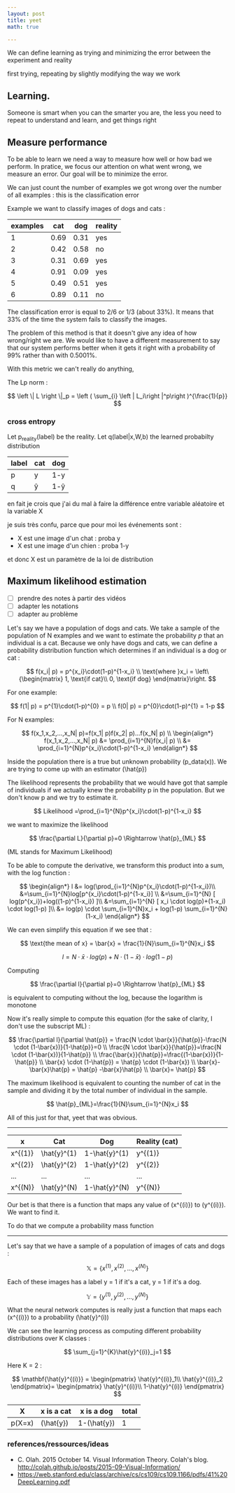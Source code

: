 ```yaml
---
layout: post
title: yeet
math: true

---
```


We can define learning as trying and minimizing the error between the experiment and reality


first trying, repeating by slightly modifying the way we work

## Learning.

Someone is smart when you can
the smarter you are, the less you need to repeat to understand and learn, and
get things right

## Measure performance

To be able to learn we need a way to measure how well or how bad we perform.
In pratice, we focus our attention on what went wrong, we measure an error. Our
goal will be to minimize the error.

We can just count the number of examples we got wrong over the number of all
examples : this is the classification error

Example we want to classify images of dogs and cats :

| examples | cat  | dog  | reality |
|----------|------|------|---------|
| 1        | 0.69 | 0.31 |  yes    |
| 2        | 0.42 | 0.58 |  no     |
| 3        | 0.31 | 0.69 |  yes    |
| 4        | 0.91 | 0.09 |  yes    |
| 5        | 0.49 | 0.51 |  yes    |
| 6        | 0.89 | 0.11 |  no     |

The classification error is equal to 2/6 or 1/3 (about 33%). It means that 33%
of the time the system fails to classify the images.

The problem of this method is that it doesn't give any idea of how wrong/right
we are. We would like to have a different measurement to say that our system performs
better when it gets it right with a probability of 99% rather than with 0.5001%.

With this metric we can't really do anything,

The Lp norm :

$$
\left \| L \right \|_p = \left ( \sum_{i} \left | L_i\right |^p\right  )^{\frac{1}{p}}
$$


### cross entropy

Let p<sub>reality</sub>(label) be the reality.
Let q(label|x,W,b) the learned probabilty distribution

| label | cat | dog |
|-------|-----|-----|
| p     | y   | 1-y |
| q     | ŷ   | 1-ŷ |

en fait je crois que j'ai du mal à faire la différence entre variable aléatoire
et la variable X

je suis très confu, parce que pour moi les événements sont :
* X est une image d'un chat : proba y
* X est une image d'un chien : proba 1-y

et donc X est un paramètre de la loi de distribution



## Maximum likelihood estimation

* [ ] prendre des notes à partir des vidéos
* [ ] adapter les notations
* [ ] adapter au problème

Let's say we have a population of dogs and cats. We take a sample of the
population of N examples and we want to estimate the probability *p* that an individual is a
cat. Because we only have dogs and cats, we can define a probability distribution
function which determines if an individual is a dog or cat :

$$
f(x_i| p) = p^{x_i}\cdot(1-p)^{1-x_i}
\\
\text{where }x_i = \left\{\begin{matrix}
 1, \text{if cat}\\ 
 0, \text{if dog}
\end{matrix}\right.
$$

For one example:

$$
f(1| p) = p^{1}\cdot(1-p)^{0} = p
\\
f(0| p) = p^{0}\cdot(1-p)^{1} = 1-p
$$

For N examples:

$$
f(x_1,x_2,...,x_N| p)=f(x_1| p)f(x_2| p)...f(x_N| p)
\\
\begin{align*}
f(x_1,x_2,...,x_N| p) &= \prod_{i=1}^{N}f(x_i| p) \\ 
 &= \prod_{i=1}^{N}p^{x_i}\cdot(1-p)^{1-x_i}
\end{align*}
$$

Inside the population there is a true but unknown probability \(p_data(x)\). We
are trying to come up with an estimator \(\hat{p}\)

The likelihood represents the probability that we would have got that sample of
individuals if we actually knew the probability p in the population. But we
don't know p and we try to estimate it.

$$
Likelihood =\prod_{i=1}^{N}p^{x_i}\cdot(1-p)^{1-x_i}
$$

we want to maximize the likelihood

$$
\frac{\partial L}{\partial p}=0 \Rightarrow \hat{p}_{ML}
$$

(ML stands for Maximum Likelihood)

To be able to compute the derivative, we transform this product into a sum, with
the log function :

$$
\begin{align*}
l &= log(\prod_{i=1}^{N}p^{x_i}\cdot(1-p)^{1-x_i})\\ 
 &=\sum_{i=1}^{N}log[p^{x_i}\cdot(1-p)^{1-x_i}]  \\ 
 &=\sum_{i=1}^{N} [ log(p^{x_i})+log((1-p)^{1-x_i}) ]\\ 
 &=\sum_{i=1}^{N} [ x_i \cdot log(p)+(1-x_i) \cdot log(1-p) ]\\
 &= log(p) \cdot \sum_{i=1}^{N}x_i + log(1-p) \sum_{i=1}^{N}(1-x_i)
\end{align*}
$$

We can even simplify this equation if we see that :

$$
\text{the mean of x} = \bar{x} = \frac{1}{N}\sum_{i=1}^{N}x_i
$$

$$
l = N \cdot \bar{x} \cdot log(p) + N \cdot (1-\bar{x})  \cdot log(1-p)
$$

Computing 

$$
\frac{\partial l}{\partial p}=0 \Rightarrow \hat{p}_{ML}
$$

is equivalent to computing without the log, because the logarithm is monotone

Now it's really simple to compute this equation (for the sake of clarity, I
don't use the subscript ML) :

$$
\frac{\partial l}{\partial \hat{p}} = \frac{N \cdot \bar{x}}{\hat{p}}-\frac{N \cdot (1-\bar{x})}{1-\hat{p}}=0
\\
\frac{N \cdot \bar{x}}{\hat{p}}=\frac{N \cdot (1-\bar{x})}{1-\hat{p}}
\\
\frac{\bar{x}}{\hat{p}}=\frac{(1-\bar{x})}{1-\hat{p}}
\\
\bar{x} \cdot (1-\hat{p}) = \hat{p} \cdot (1-\bar{x})
\\
\bar{x}-\bar{x}\hat{p} = \hat{p} -\bar{x}\hat{p}
\\
\bar{x}= \hat{p} 
$$

The maximum likelihood is equivalent to counting the number of cat in the
sample and dividing it by the total number of individual in the sample.

$$
\hat{p}_{ML}=\frac{1}{N}\sum_{i=1}^{N}x_i
$$

All of this just for that, yeet that was obvious.



-----------------------------

| x       | Cat         | Dog           | Reality (cat) |
|---------|-------------|---------------|---------------|
| x^{(1)} | \hat{y}^(1) | 1-\hat{y}^(1) | y^{(1)}       |
| x^{(2)} | \hat{y}^(2) | 1-\hat{y}^(2) | y^{(2)}       |
| ...     | ...         | ...           | ...           |
| x^{(N)} | \hat{y}^(N) | 1-\hat{y}^(N) | y^{(N)}       |


Our bet is that there is a function that maps any value of \(x^{(i)}\)  to
\(y^{(i)}\). We want to find it.

To do that we compute a probability mass function

-------------------------------------

Let's say that we have a sample of a population of images of cats and dogs :

$$
\mathbb{X} = \left \{ \left. x^{(1)}, x^{(2)}, ... , x^{(N)}\right \} \right.
$$

Each of these images has a label y = 1 if it's a cat, y = 1 if it's a dog.

$$
\mathbb{Y} = \left \{ \left. y^{(1)}, y^{(2)}, ... , y^{(N)}\right \} \right.
$$

What the neural network computes is really just a function that maps each \(x^{(i)}\)
to a probability \(\hat{y}^(i)\)

We can see the learning process as computing different probability distributions
over K classes :

$$
\sum_{j=1}^{K}\hat{y}^{(i)}_j=1
$$

Here K = 2 :

$$
\mathbf{\hat{y}^{(i)}} = \begin{pmatrix}
\hat{y}^{(i)}_1\\ 
\hat{y}^{(i)}_2
\end{pmatrix}= \begin{pmatrix}
\hat{y}^{(i)}\\ 
1-\hat{y}^{(i)}
\end{pmatrix}
$$



| X      | x is a cat  | x is a dog    | total |
|--------|-------------|---------------|-------|
| p(X=x) | \(\hat{y}\) | 1-\(\hat{y}\) | 1     |













### references/ressources/ideas

* C. Olah. 2015 October 14. Visual Information Theory. Colah's blog. <http://colah.github.io/posts/2015-09-Visual-Information/>
* <https://web.stanford.edu/class/archive/cs/cs109/cs109.1166/pdfs/41%20DeepLearning.pdf> 


